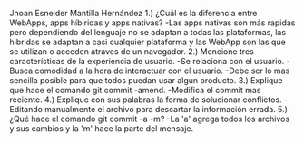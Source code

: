 Jhoan Esneider Mantilla Hernández
1.) ¿Cuál es la diferencia entre WebApps, apps híbiridas y apps nativas?
-Las apps nativas son más rapidas pero dependiendo del lenguaje no se adaptan a todas las plataformas,
las hibridas se adaptan a casi cualquier plataforma y las WebApp son las que se utilizan o acceden atraves de un navegador.
2.) Mencione tres características de la experiencia de usuario.
-Se relaciona con el usuario.
-Busca comodidad a la hora de interactuar con el usuario.
-Debe ser lo mas sencilla posible para que todos puedan usar algun producto.
3.) Explique que hace el comando git commit -amend.
-Modifica el commit mas reciente.
4.) Explique con sus palabras la forma de solucionar conflictos.
-Editando manualmente el archivo para descartar la información errada.
5.)¿Qué hace el comando git commit -a -m?
-La 'a' agrega todos los archivos y sus cambios y la 'm' hace la parte del mensaje. 